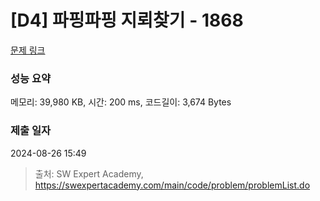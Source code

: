 # [D4] 파핑파핑 지뢰찾기 - 1868 

[문제 링크](https://swexpertacademy.com/main/code/problem/problemDetail.do?contestProbId=AV5LwsHaD1MDFAXc) 

### 성능 요약

메모리: 39,980 KB, 시간: 200 ms, 코드길이: 3,674 Bytes

### 제출 일자

2024-08-26 15:49



> 출처: SW Expert Academy, https://swexpertacademy.com/main/code/problem/problemList.do